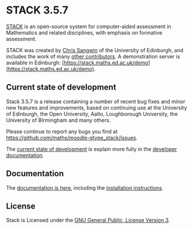 # STACK 3.5.7

[STACK](https://github.com/maths/moodle-qtype_stack/blob/master/doc/en/About/index.md) is an open-source system for computer-aided assessment in Mathematics and related disciplines, with emphasis on formative assessment.

STACK was created by [Chris Sangwin](http://www.maths.ed.ac.uk/~csangwin/) of the University of Edinburgh, and includes the work of many [other contributors](https://github.com/maths/moodle-qtype_stack/blob/master/doc/en/About/Credits.md). A demonstration server is available in Edinburgh:  [https://stack.maths.ed.ac.uk/demo](https://stack.maths.ed.ac.uk/demo).

## Current state of development

Stack 3.5.7 is a release containing a number of recent bug fixes and minor new features and improvements, based on continuing use at the University of Edinburgh, the Open University, Aalto, Loughborough University, the University of Birmingham and many others.

Please continue to report any bugs you find at https://github.com/maths/moodle-qtype_stack/issues.

The [current state of development](https://github.com/maths/moodle-qtype_stack/blob/master/doc/en/Developer/Development_track.md) is explain more fully in the [developer documentation](https://github.com/maths/moodle-qtype_stack/blob/master/doc/en/Developer/index.md).


## Documentation

The [documentation is here](https://github.com/maths/moodle-qtype_stack/blob/master/doc/en/index.md), including the [installation instructions](https://github.com/maths/moodle-qtype_stack/blob/master/doc/en/Installation/index.md).


## License

Stack is Licensed under the [GNU General Public, License Version 3](https://github.com/maths/moodle-qtype_stack/blob/master/COPYING.txt).
